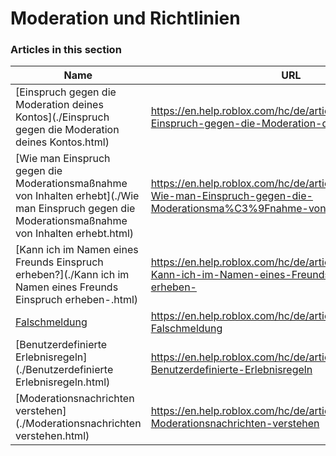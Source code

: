 # Moderation und Richtlinien  
### Articles in this section
Name|URL
-|-
[Einspruch gegen die Moderation deines Kontos](./Einspruch gegen die Moderation deines Kontos.html) |https://en.help.roblox.com/hc/de/articles/360000245263-Einspruch-gegen-die-Moderation-deines-Kontos
[Wie man Einspruch gegen die Moderationsmaßnahme von Inhalten erhebt](./Wie man Einspruch gegen die Moderationsmaßnahme von Inhalten erhebt.html) |https://en.help.roblox.com/hc/de/articles/360000272703-Wie-man-Einspruch-gegen-die-Moderationsma%C3%9Fnahme-von-Inhalten-erhebt
[Kann ich im Namen eines Freunds Einspruch erheben?](./Kann ich im Namen eines Freunds Einspruch erheben-.html) |https://en.help.roblox.com/hc/de/articles/360000240183-Kann-ich-im-Namen-eines-Freunds-Einspruch-erheben-
[Falschmeldung](./Falschmeldung.html) |https://en.help.roblox.com/hc/de/articles/203312470-Falschmeldung
[Benutzerdefinierte Erlebnisregeln](./Benutzerdefinierte Erlebnisregeln.html) |https://en.help.roblox.com/hc/de/articles/203312500-Benutzerdefinierte-Erlebnisregeln
[Moderationsnachrichten verstehen](./Moderationsnachrichten verstehen.html) |https://en.help.roblox.com/hc/de/articles/360020870412-Moderationsnachrichten-verstehen